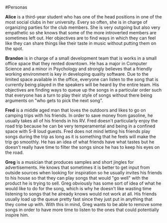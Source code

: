 #Personas

**Alice** is a third-year student who has one of the head positions in one of the most social clubs in her university. 
Every so often, she is in charge of organizing parties for the club members. She is very outgoing but also very
empathetic so she knows that some of the more introverted members are sometimes left out. Her objectives are to 
find ways in which they can feel like they can share things like their taste in music without putting them on the
spot.

**Brandon** is in charge of a small development team that is works in a small office space that they rented downtown.
He has a major in Computer Science and a minor in Psychology and strongly believes that a friendly working environment
is key in developing quality software. Due to the limited space available in the office, everyone can listen to the
song that is currently being played in the speakers will be heard by the entire team. His objectives are finding ways
to queue up the songs in a particular order such that everyone has a turn to play their style of songs without there
being arguments on "who gets to pick the next song".

**Fred** is a middle aged man that loves the outdoors and likes to go on camping trips with his friends. In order to save
money from gasoline, he usually takes all of his friends in his RV. Fred doesn't particularly enjoy the road trip 
because he can be very temperamental and being in a confined space with 5-8 loud guests. Fred does not mind letting
his friends play songs during the trip as long as it is something that he feels will make the trip go smoothly. He
has an idea of what friends have what tastes but he doesn't really have time to filter the songs since he has to keep
his eyes on the road.

**Greg** is a musician that produces samples and short jingles for advertisements. He knows that sometimes it is better
to get input from outside sources when looking for inspiration so he usually invites his friends to his house so that
they can play songs that would "go well" with the product he is trying to sell. Greg obviously has some sort of idea
of what he would like to do for the song, which is why he doesn't like wasting time listening to songs that he already
knows would not work at all. His friends usually load up the queue pretty fast since they just put in anything that
they come up with. With this in mind, Greg wants to be able to remove some songs in order to have more time to listen
to the ones that could potentially inspire him.
